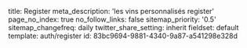 title: Register
meta_description: 'les vins personnalisés register'
page_no_index: true
no_follow_links: false
sitemap_priority: '0.5'
sitemap_changefreq: daily
twitter_share_setting: inherit
fieldset: default
template: auth/register
id: 83bc9694-9881-4340-9a87-a541298e328d
